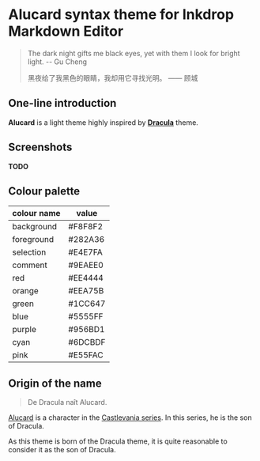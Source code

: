 # Alucard syntax theme for Inkdrop Markdown Editor

>   The dark night gifts me black eyes, yet with them I look for bright light. -- Gu Cheng
>
>   黑夜给了我黑色的眼睛，我却用它寻找光明。 —— 顾城

## One-line introduction

**Alucard** is a light theme highly inspired by **[Dracula]** theme.

## Screenshots

**TODO**

## Colour palette

| colour name | value | 
| ----------- | ----- |
| background | #F8F8F2 |
| foreground | #282A36 |
| selection | #E4E7FA |
| comment | #9EAEE0 |
| red | #EE4444 |
| orange | #EEA75B |
| green | #1CC647 |
| blue | #5555FF |
| purple | #956BD1 |
| cyan | #6DCBDF |
| pink | #E55FAC |

## Origin of the name

>   De Dracula naît Alucard.

[Alucard] is a character in the [Castlevania series]. In this series, he is the
son of Dracula.

As this theme is born of the Dracula theme, it is quite reasonable to consider
it as the son of Dracula.

[Alucard]: https://en.wikipedia.org/wiki/Alucard_(Castlevania)
[Castlevania series]: https://en.wikipedia.org/wiki/Castlevania
[Dracula]: https://draculatheme.com
